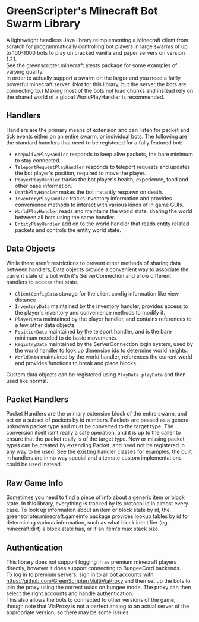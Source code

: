 # GreenScripter's Minecraft Bot Swarm Library
A lightweight headless Java library reimplementing a Minecraft client from scratch for programmatically controlling bot players in large swarms of up to 100-1000 bots to play on cracked vanilla and paper servers on version 1.21.  
See the greenscripter.minecraft.atests package for some examples of varying quality.  
In order to actually support a swarm on the larger end you need a fairly powerful minecraft server. (Not for this library, but the server the bots are connecting to.) Making most of the bots not load chunks and instead rely on the shared world of a global WorldPlayHandler is recommended.   
## Handlers
Handlers are the primary means of extension and can listen for packet and tick events either on an entire swarm, or individual bots. 
The following are the standard handlers that need to be registered for a fully featured bot:
* `KeepAlivePlayHandler` responds to keep alive packets, the bare minimum to stay connected.
* `TeleportRequestPlayHandler` responds to teleport requests and updates the bot player's position, required to move the player.
* `PlayerPlayHandler` tracks the bot player's health, experience, food and other base information.
* `DeathPlayHandler` makes the bot instantly respawn on death.
* `InventoryPlayHandler` tracks inventory information and provides convenience methods to interact with various kinds of in game GUIs.
* `WorldPlayHandler` reads and maintains the world state, sharing the world between all bots using the same handler.
* `EntityPlayHandler` add on to the world handler that reads entity related packets and controls the entity world state.
## Data Objects
While there aren't restrictions to prevent other methods of sharing data between handlers, Data objects provide a convenient way to associate the current state of a bot with it's ServerConnection and allow different handlers to access that state.
* `ClientConfigData` storage for the client config information like view distance
* `InventoryData` maintained by the inventory handler, provides access to the player's inventory and convenience methods to modify it.
* `PlayerData` maintained by the player handler, and contains references to a few other data objects.
* `PositionData` maintained by the teleport handler, and is the bare minimum needed to do basic movements.
* `RegistryData` maintained by the ServerConnection login system, used by the world handler to look up dimension ids to determine world heights.
* `WorldData` maintained by the world handler, references the current world and provides functions to break and place blocks.

Custom data objects can be registered using `PlayData.playData` and then used like normal.
## Packet Handlers
Packet Handlers are the primary extension block of the entire swarm, and act on a subset of packets by id numbers. Packets are passed as a general unknown packet type and must be converted to the target type.
The conversion itself isn't really a safe operation, and it is up to the caller to ensure that the packet really is of the target type.
New or missing packet types can be created by extending Packet, and need not be registered in any way to be used.
See the existing handler classes for examples, the built in handlers are in no way special and alternate custom implementations could be used instead.
## Raw Game Info
Sometimes you need to find a piece of info about a generic item or block state. In this library, everything is tracked by its protocol id in almost every case. To look up information about an item or block state by id, the greenscripter.minecraft.gameinfo package provides lookup tables by id for determining various information, such as what block identifier (eg. minecraft:dirt) a block state has, or if an item's max stack size.

## Authentication
This library does not support logging in as premium minecraft players directly, however it does support connecting to BungeeCord backends.  
To log in to premium servers, sign in to all bot accounts with https://github.com/GreenScripter/MultiViaProxy and then set up the bots to join the proxy using the correct uuids on bungee mode. The proxy can then select the right accounts and handle authentication.  
This also allows the bots to connected to other versions of the game, though note that ViaProxy is not a perfect analog to an actual server of the appropriate version, so there may be some issues.
